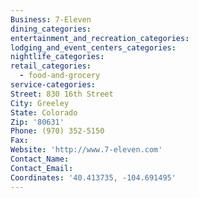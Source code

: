 ```yaml
---
Business: 7-Eleven
dining_categories:
entertainment_and_recreation_categories:
lodging_and_event_centers_categories:
nightlife_categories:
retail_categories:
  - food-and-grocery
service-categories:
Street: 830 16th Street
City: Greeley
State: Colorado
Zip: '80631'
Phone: (970) 352-5150
Fax:
Website: 'http://www.7-eleven.com'
Contact_Name:
Contact_Email:
Coordinates: '40.413735, -104.691495'
---
```



